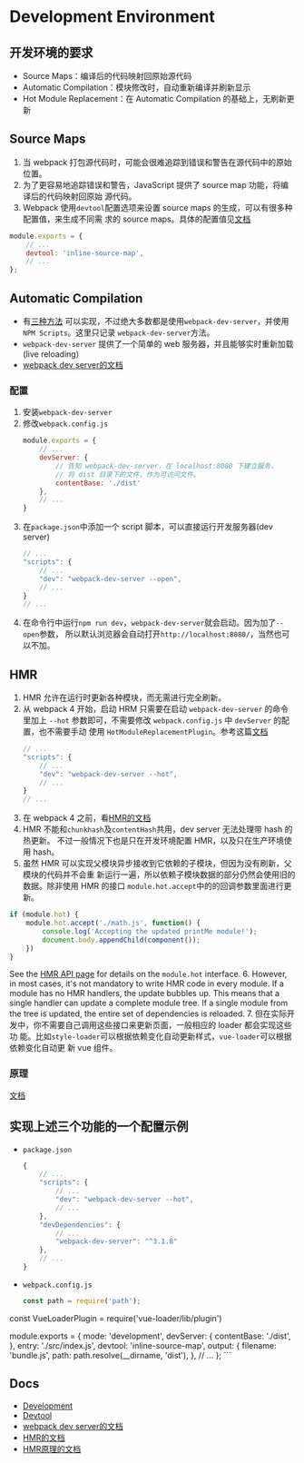 # Development Environment

## 开发环境的要求
* Source Maps：编译后的代码映射回原始源代码
* Automatic Compilation：模块修改时，自动重新编译并刷新显示
* Hot Module Replacement：在 Automatic Compilation 的基础上，无刷新更新


## Source Maps
1. 当 webpack 打包源代码时，可能会很难追踪到错误和警告在源代码中的原始位置。
2. 为了更容易地追踪错误和警告，JavaScript 提供了 source map 功能，将编译后的代码映射回原始
源代码。
3. Webpack 使用`devtool`配置选项来设置 source maps 的生成，可以有很多种配置值，来生成不同需
求的 source maps。具体的配置值见[文档](https://webpack.js.org/configuration/devtool/)
```js
module.exports = {
    // ...
    devtool: 'inline-source-map',
    // ...
};
```


## Automatic Compilation
* 有[三种方法](https://webpack.js.org/guides/development/#choosing-a-development-tool)
可以实现，不过绝大多数都是使用`webpack-dev-server`，并使用`NPM Scripts`。这里只记录
`webpack-dev-server`方法。
* `webpack-dev-server` 提供了一个简单的 web 服务器，并且能够实时重新加载(live reloading)
* [webpack dev server的文档](https://github.com/webpack/docs/wiki/webpack-dev-server)

### 配置
1. 安装`webpack-dev-server`
2. 修改`webpack.config.js`
    ```js
    module.exports = {
        // ...
        devServer: {
            // 告知 webpack-dev-server，在 localhost:8080 下建立服务，
            // 将 dist 目录下的文件，作为可访问文件。
            contentBase: './dist'
        },
        // ...
    }
    ```
3. 在`package.json`中添加一个 script 脚本，可以直接运行开发服务器(dev server)
    ```js
    // ...
    "scripts": {
        // ...
        "dev": "webpack-dev-server --open",
        // ...
    }
    // ...
    ```
4. 在命令行中运行`npm run dev`，`webpack-dev-server`就会启动。因为加了`--open`参数，
所以默认浏览器会自动打开`http://localhost:8080/`，当然也可以不加。


## HMR
1. HMR 允许在运行时更新各种模块，而无需进行完全刷新。
2. 从 webpack 4 开始，启动 HRM 只需要在启动 `webpack-dev-server` 的命令里加上
`--hot` 参数即可，不需要修改 `webpack.config.js` 中 `devServer` 的配置，也不需要手动
使用 `HotModuleReplacementPlugin`。参考这篇[文档](https://github.com/webpack/docs/wiki/webpack-dev-server#hot-module-replacement)
    ```js
    // ...
    "scripts": {
        // ...
        "dev": "webpack-dev-server --hot",
        // ...
    }
    // ...
    ```
3. 在 webpack 4 之前，看[HMR的文档](https://www.webpackjs.com/guides/hot-module-replacement/)
4. HMR 不能和`chunkhash`及`contentHash`共用，dev server 无法处理带 hash 的热更新。
不过一般情况下也是只在开发环境配置 HMR，以及只在生产环境使用 hash。
5. 虽然 HMR 可以实现父模块异步接收到它依赖的子模块，但因为没有刷新，父模块的代码并不会重
新运行一遍，所以依赖子模块数据的部分仍然会使用旧的数据。除非使用 HMR 的接口
`module.hot.accept`中的的回调参数里面进行更新。
```js
if (module.hot) {
    module.hot.accept('./math.js', function() {
        console.log('Accepting the updated printMe module!');
        document.body.appendChild(component());
    })
}
```
See the [HMR API page](https://webpack.js.org/api/hot-module-replacement/) for
details on the `module.hot` interface.
6. However, in most cases, it's not mandatory to write HMR code in every module.
If a module has no HMR handlers, the update bubbles up. This means that a single
 handler can update a complete module tree. If a single module from the tree is
updated, the entire set of dependencies is reloaded.
7. 但在实际开发中，你不需要自己调用这些接口来更新页面，一般相应的 loader 都会实现这些功
能。比如`style-loader`可以根据依赖变化自动更新样式，`vue-loader`可以根据依赖变化自动更
新 vue 组件。

### 原理
[文档](https://webpack.js.org/concepts/hot-module-replacement/)


## 实现上述三个功能的一个配置示例
* `package.json`
    ```js
    {
        // ...
        "scripts": {
            // ...
            "dev": "webpack-dev-server --hot",
            // ...
        },
        "devDependencies": {
            // ...
            "webpack-dev-server": "^3.1.8"
        },
        // ...
    }
    ```
* `webpack.config.js`
    ```js
    const path = require('path');
const VueLoaderPlugin = require('vue-loader/lib/plugin')

module.exports = {
    mode: 'development',
        devServer: {
            contentBase: './dist',
        },
        entry: './src/index.js',
        devtool: 'inline-source-map',
        output: {
            filename: 'bundle.js',
            path: path.resolve(__dirname, 'dist'),
        },
        // ...
    };
    ```


## Docs
* [Development](https://webpack.js.org/guides/development/)
* [Devtool](https://webpack.js.org/configuration/devtool/)
* [webpack dev server的文档](https://github.com/webpack/docs/wiki/webpack-dev-server)
* [HMR的文档](https://www.webpackjs.com/guides/hot-module-replacement/)
* [HMR原理的文档](https://webpack.js.org/concepts/hot-module-replacement/)
